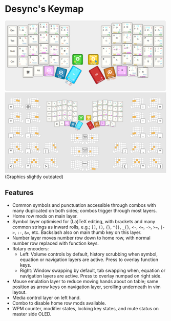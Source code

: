 # Desync's Keymap
![Layout](Images/keyboard.png?raw=true)
![Combos](Images/combos.png?raw=true)
(Graphics slightly outdated)

## Features
- Common symbols and punctuation accessible through combos with many duplicated on both sides; combos trigger through most layers.
- Home row mods on main layer.
- Symbol layer optimised for (La)TeX editing, with brackets and many common strings as inward rolls, e.g.; `[]`, `()`, `{}`, `^{}`, `_{}`, `<-`, `<=`, `->`, `>=`, `|->`, `:-`, `&=`, etc. Backslash also on main thumb key on this layer.
- Number layer moves number row down to home row, with normal number row replaced with function keys.
- Rotary encoders:
  - Left: Volume controls by default, history scrubbing when symbol, equation or navigation layers are active. Press to overlay function keys.
  - Right: Window swapping by default, tab swapping when, equation or navigation layers are active. Press to overlay numpad on right side.
- Mouse emulation layer to reduce moving hands about on table; same position as arrow keys on navigation layer, scrolling underneath in vim layout.
- Media control layer on left hand.
- Combo to disable home row mods available.
- WPM counter, modifier states, locking key states, and mute status on master side OLED.
